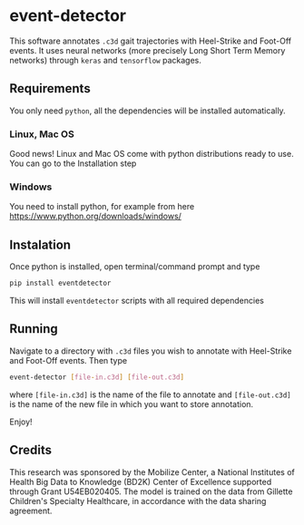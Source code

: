 # event-detector

This software annotates `.c3d` gait trajectories with Heel-Strike and Foot-Off events. It uses neural networks (more precisely Long Short Term Memory networks) through `keras` and `tensorflow` packages.

## Requirements

You only need `python`, all the dependencies will be installed automatically.

### Linux, Mac OS

Good news! Linux and Mac OS come with python distributions ready to use. You can go to the Installation step

### Windows

You need to install python, for example from here
https://www.python.org/downloads/windows/

## Instalation

Once python is installed, open terminal/command prompt and type

```bash
pip install eventdetector
```

This will install `eventdetector` scripts with all required dependencies

## Running

Navigate to a directory with `.c3d` files you wish to annotate with Heel-Strike and Foot-Off events. Then type

```bash
event-detector [file-in.c3d] [file-out.c3d]
```

where `[file-in.c3d]` is the name of the file to annotate and `[file-out.c3d]` is the name of the new file in which you want to store annotation. 

Enjoy!

## Credits 

This research was sponsored by the Mobilize Center, a National Institutes of Health Big Data to Knowledge (BD2K) Center of Excellence supported through Grant U54EB020405. The model is trained on the data from Gillette Children's Specialty Healthcare, in accordance with the data sharing agreement.
